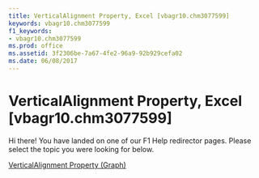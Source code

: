 ```yaml
---
title: VerticalAlignment Property, Excel [vbagr10.chm3077599]
keywords: vbagr10.chm3077599
f1_keywords:
- vbagr10.chm3077599
ms.prod: office
ms.assetid: 3f2306be-7a67-4fe2-96a9-92b929cefa02
ms.date: 06/08/2017
---
```



# VerticalAlignment Property, Excel [vbagr10.chm3077599]

Hi there! You have landed on one of our F1 Help redirector pages. Please select the topic you were looking for below.

[VerticalAlignment Property (Graph)](http://msdn.microsoft.com/library/0021576c-89c5-79ea-bfad-2e29ee9425ae%28Office.15%29.aspx)

